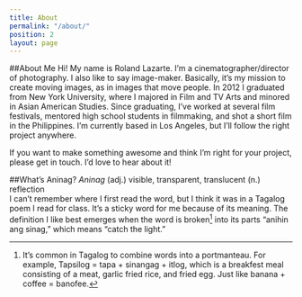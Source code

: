 ```yaml
---
title: About
permalink: "/about/"
position: 2
layout: page
---
```


##About Me
Hi! My name is Roland Lazarte. I’m a cinematographer/director of photography. I also like to say image-maker. Basically, it’s my mission to create moving images, as in images that move people. In 2012 I graduated from New York University, where I majored in Film and TV Arts and minored in Asian American Studies. Since graduating, I’ve worked at several film festivals, mentored high school students in filmmaking, and shot a short film in the Philippines. I’m currently based in Los Angeles, but I’ll follow the right project anywhere.

If you want to make something awesome and think I’m right for your project, please get in touch. I’d love to hear about it!  

##What’s Aninag?
*Aninag* (adj.) visible, transparent, translucent (n.) reflection  
I can’t remember where I first read the word, but I think it was in a Tagalog poem I read for class. It’s a sticky word for me because of its meaning. The definition I like best emerges when the word is broken[^1] into its parts “anihin ang sinag,” which means “catch the light.” 

[^1]: It’s common in Tagalog to combine words into a portmanteau. For example, Tapsilog = tapa + sinangag + itlog, which is a breakfest meal consisting of a meat, garlic fried rice, and fried egg. Just like banana + coffee = banofee.